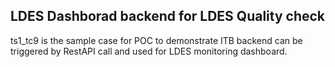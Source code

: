 ##  LDES Dashborad backend for LDES Quality check
ts1_tc9 is the sample case for POC to demonstrate ITB backend can be triggered by RestAPI call and used for LDES monitoring dashboard. 
